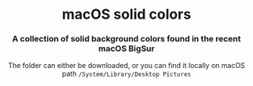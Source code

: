 <div align="center">
  <h1 class="text-purple">macOS solid colors</h1>
  <h3>A collection of solid background colors found in the recent macOS BigSur</h3>
  <p>The folder can either be downloaded, or you can find it locally on macOS path <code>/System/Library/Desktop Pictures</code></p>
  
</iv>

